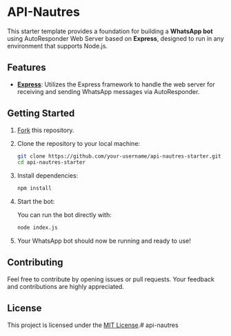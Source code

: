 # API-Nautres

This starter template provides a foundation for building a **WhatsApp bot** using AutoResponder Web Server based on **Express**, designed to run in any environment that supports Node.js.

## Features

- **[Express](https://expressjs.com/)**: Utilizes the Express framework to handle the web server for receiving and sending WhatsApp messages via AutoResponder.

## Getting Started

1. [Fork](https://github.com/itsreimau/api-nautres/fork) this repository.

2. Clone the repository to your local machine:
   ```bash
   git clone https://github.com/your-username/api-nautres-starter.git
   cd api-nautres-starter
   ```

3. Install dependencies:
   ```bash
   npm install
   ```

4. Start the bot:

   You can run the bot directly with:
   ```bash
   node index.js
   ```

5. Your WhatsApp bot should now be running and ready to use!

## Contributing

Feel free to contribute by opening issues or pull requests. Your feedback and contributions are highly appreciated.

## License

This project is licensed under the [MIT License](LICENSE).# api-nautres
